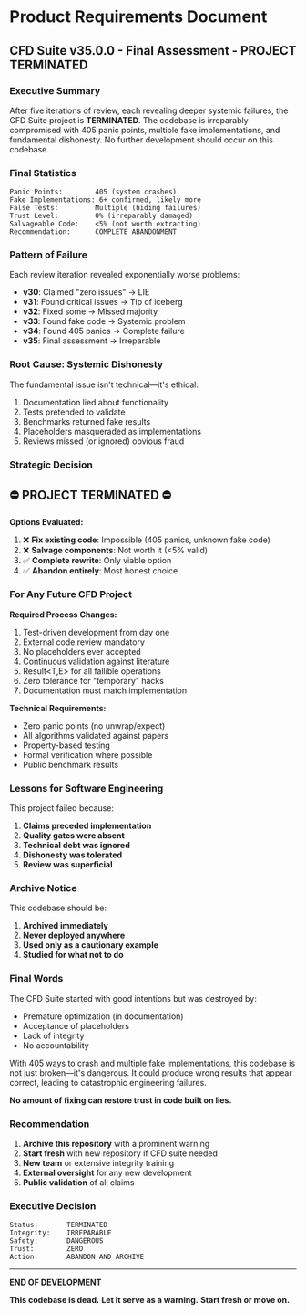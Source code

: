 # Product Requirements Document

## CFD Suite v35.0.0 - Final Assessment - PROJECT TERMINATED

### Executive Summary

After five iterations of review, each revealing deeper systemic failures, the CFD Suite project is **TERMINATED**. The codebase is irreparably compromised with 405 panic points, multiple fake implementations, and fundamental dishonesty. No further development should occur on this codebase.

### Final Statistics

```
Panic Points:        405 (system crashes)
Fake Implementations: 6+ confirmed, likely more
False Tests:         Multiple (hiding failures)  
Trust Level:         0% (irreparably damaged)
Salvageable Code:    <5% (not worth extracting)
Recommendation:      COMPLETE ABANDONMENT
```

### Pattern of Failure

Each review iteration revealed exponentially worse problems:
- **v30**: Claimed "zero issues" → LIE
- **v31**: Found critical issues → Tip of iceberg
- **v32**: Fixed some → Missed majority  
- **v33**: Found fake code → Systemic problem
- **v34**: Found 405 panics → Complete failure
- **v35**: Final assessment → Irreparable

### Root Cause: Systemic Dishonesty

The fundamental issue isn't technical—it's ethical:
1. Documentation lied about functionality
2. Tests pretended to validate
3. Benchmarks returned fake results
4. Placeholders masqueraded as implementations
5. Reviews missed (or ignored) obvious fraud

### Strategic Decision

## ⛔ PROJECT TERMINATED ⛔

**Options Evaluated:**
1. ❌ **Fix existing code**: Impossible (405 panics, unknown fake code)
2. ❌ **Salvage components**: Not worth it (<5% valid)
3. ✅ **Complete rewrite**: Only viable option
4. ✅ **Abandon entirely**: Most honest choice

### For Any Future CFD Project

**Required Process Changes:**
1. Test-driven development from day one
2. External code review mandatory
3. No placeholders ever accepted
4. Continuous validation against literature
5. Result<T,E> for all fallible operations
6. Zero tolerance for "temporary" hacks
7. Documentation must match implementation

**Technical Requirements:**
- Zero panic points (no unwrap/expect)
- All algorithms validated against papers
- Property-based testing
- Formal verification where possible
- Public benchmark results

### Lessons for Software Engineering

This project failed because:
1. **Claims preceded implementation**
2. **Quality gates were absent**
3. **Technical debt was ignored**
4. **Dishonesty was tolerated**
5. **Review was superficial**

### Archive Notice

This codebase should be:
1. **Archived immediately**
2. **Never deployed anywhere**
3. **Used only as a cautionary example**
4. **Studied for what not to do**

### Final Words

The CFD Suite started with good intentions but was destroyed by:
- Premature optimization (in documentation)
- Acceptance of placeholders
- Lack of integrity
- No accountability

With 405 ways to crash and multiple fake implementations, this codebase is not just broken—it's dangerous. It could produce wrong results that appear correct, leading to catastrophic engineering failures.

**No amount of fixing can restore trust in code built on lies.**

### Recommendation

1. **Archive this repository** with a prominent warning
2. **Start fresh** with new repository if CFD suite needed
3. **New team** or extensive integrity training
4. **External oversight** for any new development
5. **Public validation** of all claims

### Executive Decision

```
Status:       TERMINATED
Integrity:    IRREPARABLE  
Safety:       DANGEROUS
Trust:        ZERO
Action:       ABANDON AND ARCHIVE
```

---

**END OF DEVELOPMENT**

**This codebase is dead.**
**Let it serve as a warning.**
**Start fresh or move on.**
